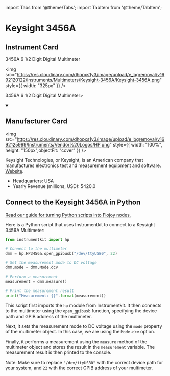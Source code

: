 
import Tabs from '@theme/Tabs';
import TabItem from '@theme/TabItem';

# Keysight 3456A

## Instrument Card

<div className="flex">

<div>

3456A 6 1/2 Digit Digital Multimeter

</div>

<img src="https://res.cloudinary.com/dhopxs1y3/image/upload/e_bgremoval/v1692120122/Instruments/Multimeters/Keysight-3456A/Keysight-3456A.png" style={{ width: "325px" }} />

</div>

3456A 6 1/2 Digit Digital Multimeter>

<details open>
<summary><h2>Manufacturer Card</h2></summary>

<img src="https://res.cloudinary.com/dhopxs1y3/image/upload/e_bgremoval/v1692125999/Instruments/Vendor%20Logos/HP.png" style={{ width: "100%", height: "150px",objectFit: "cover" }} />

Keysight Technologies, or Keysight, is an American company that manufactures electronics test and measurement equipment and software. <a href="https://www.keysight.com/us/en/home.html">Website</a>.

<ul>
  <li>Headquarters: USA</li>
  <li>Yearly Revenue (millions, USD): 5420.0</li>
</ul>
</details>

## Connect to the Keysight 3456A in Python

[Read our guide for turning Python scripts into Flojoy nodes.](https://docs.flojoy.ai/custom-nodes/creating-custom-node/)


<Tabs>
<TabItem value="Instrumentkit" label="Instrumentkit">

Here is a Python script that uses Instrumentkit to connect to a Keysight 3456A Multimeter:

```python
from instrumentkit import hp

# Connect to the multimeter
dmm = hp.HP3456a.open_gpibusb("/dev/ttyUSB0", 22)

# Set the measurement mode to DC voltage
dmm.mode = dmm.Mode.dcv

# Perform a measurement
measurement = dmm.measure()

# Print the measurement result
print("Measurement: {}".format(measurement))
```

This script first imports the `hp` module from Instrumentkit. It then connects to the multimeter using the `open_gpibusb` function, specifying the device path and GPIB address of the multimeter.

Next, it sets the measurement mode to DC voltage using the `mode` property of the multimeter object. In this case, we are using the `Mode.dcv` option.

Finally, it performs a measurement using the `measure` method of the multimeter object and stores the result in the `measurement` variable. The measurement result is then printed to the console.

Note: Make sure to replace `"/dev/ttyUSB0"` with the correct device path for your system, and `22` with the correct GPIB address of your multimeter.

</TabItem>
</Tabs>